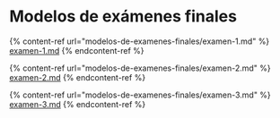 # Modelos de exámenes finales

{% content-ref url="modelos-de-examenes-finales/examen-1.md" %}
[examen-1.md](modelos-de-examenes-finales/examen-1.md)
{% endcontent-ref %}

{% content-ref url="modelos-de-examenes-finales/examen-2.md" %}
[examen-2.md](modelos-de-examenes-finales/examen-2.md)
{% endcontent-ref %}

{% content-ref url="modelos-de-examenes-finales/examen-3.md" %}
[examen-3.md](modelos-de-examenes-finales/examen-3.md)
{% endcontent-ref %}
